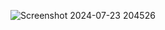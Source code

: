 ![Screenshot 2024-07-23 204526](https://github.com/user-attachments/assets/6f37a375-6ea4-4b89-af61-f9513b863a2f)
